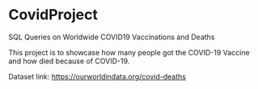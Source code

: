 # CovidProject
SQL Queries on Worldwide COVID19 Vaccinations and Deaths 

This project is to showcase how many people got the COVID-19 Vaccine 
and how died because of COVID-19. 

Dataset link: https://ourworldindata.org/covid-deaths

